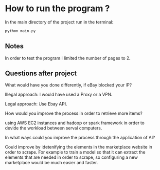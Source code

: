 # How to run the program ? 

In the main directory of the project run in the terminal:

```bash
python main.py
```

## Notes

In order to test the program I limited the number of pages to 2.

## Questions after project

What would have you done differently, if eBay blocked your IP?

Illegal approach: I would have used a Proxy or a VPN.

Legal approach: Use Ebay API.


How would you improve the process in order to retrieve more items?

using AWS EC2 instances and hadoop or spark framework in order to devide the workload between serval computers.  


In what ways could you improve the process through the application of AI?

Could improve by idetenifying the elements in the marketplace website in order to scrape.
For example to train a model so that it can extract the elements that are needed in order to scrape, so configuring a new marketplace would be much easier and faster.